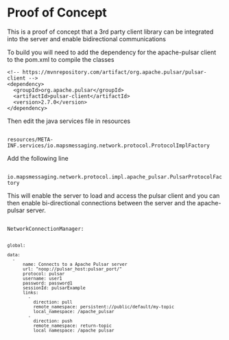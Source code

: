 <h1>Proof of Concept </h1>
This is a proof of concept that a 3rd party client library can be integrated into the server and enable bidirectional communications


To build you will need to add the dependency for the apache-pulsar client to the pom.xml to compile the classes

    <!-- https://mvnrepository.com/artifact/org.apache.pulsar/pulsar-client -->
    <dependency>
      <groupId>org.apache.pulsar</groupId>
      <artifactId>pulsar-client</artifactId>
      <version>2.7.0</version>
    </dependency>


Then edit the java services file in resources

<code>
resources/META-INF.services/io.mapsmessaging.network.protocol.ProtocolImplFactory
</code>

Add the following line 

<code>
io.mapsmessaging.network.protocol.impl.apache_pulsar.PulsarProtocolFactory
</code>

This will enable the server to load and access the pulsar client and you can then enable bi-directional connections between the server and the apache-pulsar server.


<code>
NetworkConnectionManager:

    global:

    data:
      -
          name: Connects to a Apache Pulsar server
          url: "noop://pulsar_host:pulsar_port/"
          protocol: pulsar
          username: user1
          password: password1
          sessionId: pulsarExample
          links:
            -
              direction: pull
              remote_namespace: persistent://public/default/my-topic
              local_namespace: /apache_pulsar
            -
              direction: push
              remote_namespace: return-topic
              local_namespace: /apache_pulsar
</code>